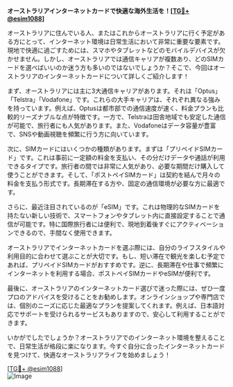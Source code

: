 **オーストラリアインターネットカードで快適な海外生活を！[[TG💪+ @esim1088](https://t.me/s/esim1088)]**

オーストラリアに住んでいる人、またはこれからオーストラリアに行く予定がある方にとって、インターネット環境は日常生活において非常に重要な要素です。現地で快適に過ごすためには、スマホやタブレットなどのモバイルデバイスが欠かせません。しかし、オーストラリアでは通信キャリアが複数あり、どのSIMカードを選べばいいのか迷う方も多いのではないでしょうか？そこで、今回はオーストラリアのインターネットカードについて詳しくご紹介します！

まず、オーストラリアには主に3大通信キャリアがあります。それは「Optus」「Telstra」「Vodafone」です。これらの大手キャリアは、それぞれ異なる強みを持っています。例えば、Optusは都市部での通信速度が速く、料金プランも比較的リーズナブルな点が特徴です。一方で、Telstraは田舎地域でも安定した通信が可能で、旅行者にも人気があります。また、Vodafoneはデータ容量が豊富で、SNSや動画視聴を頻繁に行う方に向いています。

次に、SIMカードにはいくつかの種類があります。まずは「プリペイドSIMカード」です。これは事前に一定額の料金を支払い、その分だけデータや通話が利用できるタイプです。旅行者の間では非常に人気があり、必要な期間だけ購入して使うことができます。そして、「ポストペイSIMカード」は契約を結んで月々の料金を支払う形式です。長期滞在する方や、固定の通信環境が必要な方に最適です。

さらに、最近注目されているのが「eSIM」です。これは物理的なSIMカードを持たない新しい技術で、スマートフォンやタブレット内に直接設定することで通信が可能です。特に国際旅行者には便利で、現地到着後すぐにアクティベーションできるので、手間なく使用できます。

オーストラリアでインターネットカードを選ぶ際には、自分のライフスタイルや利用目的に合わせて選ぶことが大切です。もし、短い滞在で観光を楽しむ予定であれば、プリペイドSIMカードがおすすめです。逆に、長期滞在や仕事で頻繁にインターネットを利用する場合、ポストペイSIMカードやeSIMが便利です。

最後に、オーストラリアのインターネットカード選びで迷った際には、ぜひ一度プロのアドバイスを受けることをお勧めします。オンラインショップや専門店では、個別のニーズに応じた最適なプランを提案してくれます。例えば、日本語対応でサポートを受けられるサービスもありますので、安心して利用することができます。

いかがでしたでしょうか？オーストラリアでのインターネット環境を整えることで、日常生活が格段に楽になります。今すぐ自分に合ったインターネットカードを見つけて、快適なオーストラリアライフを始めましょう！

[[TG💪+ @esim1088](https://t.me/s/esim1088)]  
![Image](https://i.postimg.cc/Y0z9fWf4/image.png)